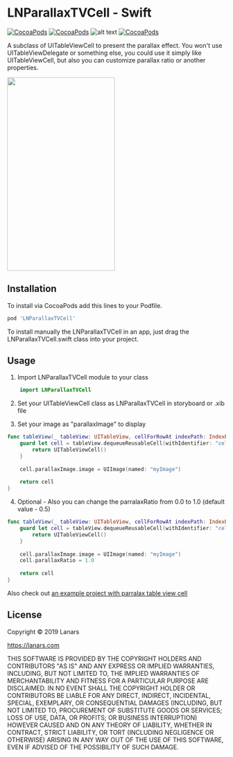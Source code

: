 # LNParallaxTVCell - Swift

[![CocoaPods](https://img.shields.io/cocoapods/v/LNParallaxTVCell.svg)]()
[![CocoaPods](https://img.shields.io/cocoapods/p/LNParallaxTVCell.svg)]()
![alt text](https://camo.githubusercontent.com/6d208dcd48d17aa375fb2d8976f4f0f1ccf7d4bf/68747470733a2f2f696d672e736869656c64732e696f2f62616467652f53776966742d342e322d6f72616e67652e737667)
[![CocoaPods](https://img.shields.io/cocoapods/l/LNParallaxTVCell.svg)]()

A subclass of UITableViewCell to present the parallax effect. You won't use UITableViewDelegate or something else, you could use it simply like UITableViewCell, but also you can customize parallax ratio or another properties.

<img width="247.5" height="446" src="DEMO.gif">

## Installation

To install via CocoaPods add this lines to your Podfile.

```ruby
pod 'LNParallaxTVCell'
```

To install manually the LNParallaxTVCell in an app, just drag the LNParallaxTVCell.swift class into your project.

## Usage

1. Import LNParallaxTVCell module to your class

```swift
    import LNParallaxTVCell
```

2. Set your UITableViewCell class as LNParallaxTVCell in storyboard or .xib file

3. Set your image as "parallaxImage" to display
```swift
func tableView(_ tableView: UITableView, cellForRowAt indexPath: IndexPath) -> UITableViewCell {
    guard let cell = tableView.dequeueReusableCell(withIdentifier: "cellIdentifier") as? LNParallaxTVCell else {
        return UITableViewCell()
    }
        
    cell.parallaxImage.image = UIImage(named: "myImage")      
    
    return cell
}
```

4. Optional - Also you can change the parralaxRatio from 0.0 to 1.0 (default value - 0.5)
```swift
func tableView(_ tableView: UITableView, cellForRowAt indexPath: IndexPath) -> UITableViewCell {
    guard let cell = tableView.dequeueReusableCell(withIdentifier: "cellIdentifier") as? LNParallaxTVCell else {
        return UITableViewCell()
    }
        
    cell.parallaxImage.image = UIImage(named: "myImage")
    cell.parallaxRatio = 1.0
        
    return cell
}
```

Also check out [an example project with parralax table view cell](https://github.com/LanarsInc/LNParallaxTVCell/tree/master/LNParallaxTVCellExample)

## License

Copyright © 2019 Lanars

https://lanars.com

THIS SOFTWARE IS PROVIDED BY THE COPYRIGHT HOLDERS AND CONTRIBUTORS "AS IS"
AND ANY EXPRESS OR IMPLIED WARRANTIES, INCLUDING, BUT NOT LIMITED TO, THE
IMPLIED WARRANTIES OF MERCHANTABILITY AND FITNESS FOR A PARTICULAR PURPOSE ARE
DISCLAIMED. IN NO EVENT SHALL THE COPYRIGHT HOLDER OR CONTRIBUTORS BE LIABLE
FOR ANY DIRECT, INDIRECT, INCIDENTAL, SPECIAL, EXEMPLARY, OR CONSEQUENTIAL
DAMAGES (INCLUDING, BUT NOT LIMITED TO, PROCUREMENT OF SUBSTITUTE GOODS OR
SERVICES; LOSS OF USE, DATA, OR PROFITS; OR BUSINESS INTERRUPTION) HOWEVER
CAUSED AND ON ANY THEORY OF LIABILITY, WHETHER IN CONTRACT, STRICT LIABILITY,
OR TORT (INCLUDING NEGLIGENCE OR OTHERWISE) ARISING IN ANY WAY OUT OF THE USE
OF THIS SOFTWARE, EVEN IF ADVISED OF THE POSSIBILITY OF SUCH DAMAGE.
